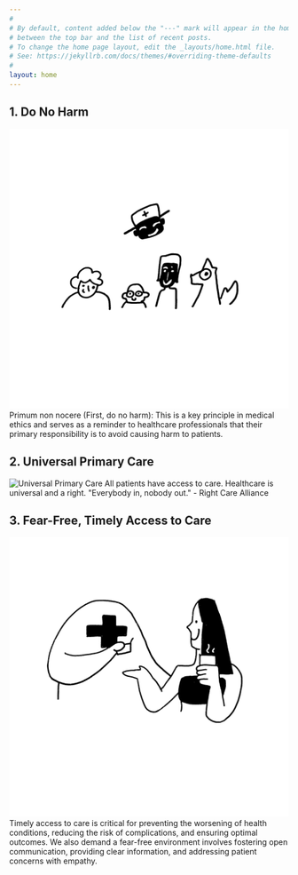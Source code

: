 ```yaml
---
#
# By default, content added below the "---" mark will appear in the home page
# between the top bar and the list of recent posts.
# To change the home page layout, edit the _layouts/home.html file.
# See: https://jekyllrb.com/docs/themes/#overriding-theme-defaults
#
layout: home
---
```


## 1. Do No Harm
![Do No Harm](/assets/gifs/1_DoNoHarm.gif)
Primum non nocere (First, do no harm): This is a key principle in medical ethics and serves as a reminder to healthcare professionals that their primary responsibility is to avoid causing harm to patients.

## 2. Universal Primary Care
![Universal Primary Care](/assets/gifs/2_UniversalPrimaryCare.gif)
All patients have access to care. Healthcare is universal and a right. "Everybody in, nobody out." - Right Care Alliance

## 3. Fear-Free, Timely Access to Care
![Fear Free Timely Access To Care](/assets/gifs/3_FearFreeTimelyAccessToCare.gif)
Timely access to care is critical for preventing the worsening of health conditions, reducing the risk of complications, and ensuring optimal outcomes. We also demand a fear-free environment involves fostering open communication, providing clear information, and addressing patient concerns with empathy.
